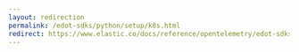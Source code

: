 ```yaml
---
layout: redirection
permalink: /edot-sdks/python/setup/k8s.html
redirect: https://www.elastic.co/docs/reference/opentelemetry/edot-sdks/python/setup/k8s.html
---
```

